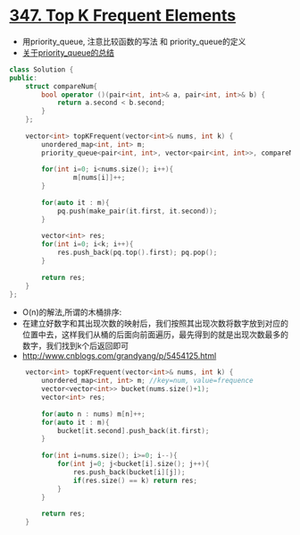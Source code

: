 # [347. Top K Frequent Elements](https://leetcode.com/problems/top-k-frequent-elements/description/)
* 用priority_queue, 注意比较函数的写法 和 priority_queue的定义
* [关于priority_queue的总结]( https://github.com/Alex1888/My-Code-Library/blob/master/C%2B%2B%20priority_queue.md)

```c++
class Solution {
public:
    struct compareNum{
        bool operator ()(pair<int, int>& a, pair<int, int>& b) {
            return a.second < b.second;
        }
    };
    
    vector<int> topKFrequent(vector<int>& nums, int k) {
        unordered_map<int, int> m;
        priority_queue<pair<int, int>, vector<pair<int, int>>, compareNum> pq;
        
        for(int i=0; i<nums.size(); i++){
                m[nums[i]]++;
        }
        
        for(auto it : m){
            pq.push(make_pair(it.first, it.second));
        }
     
        vector<int> res;
        for(int i=0; i<k; i++){
            res.push_back(pq.top().first); pq.pop();
        }
        
        return res;
    }
}; 
```

* O(n)的解法,所谓的木桶排序:
* 在建立好数字和其出现次数的映射后，我们按照其出现次数将数字放到对应的位置中去，这样我们从桶的后面向前面遍历，最先得到的就是出现次数最多的数字，我们找到k个后返回即可
* http://www.cnblogs.com/grandyang/p/5454125.html

```c++
    vector<int> topKFrequent(vector<int>& nums, int k) {
        unordered_map<int, int> m; //key=num, value=frequence
        vector<vector<int>> bucket(nums.size()+1);
        vector<int> res;
        
        for(auto n : nums) m[n]++;
        for(auto it : m){
            bucket[it.second].push_back(it.first);
        }
        
        for(int i=nums.size(); i>=0; i--){
            for(int j=0; j<bucket[i].size(); j++){
                res.push_back(bucket[i][j]);
                if(res.size() == k) return res;
            }
        }
        
        return res;
    }
```
